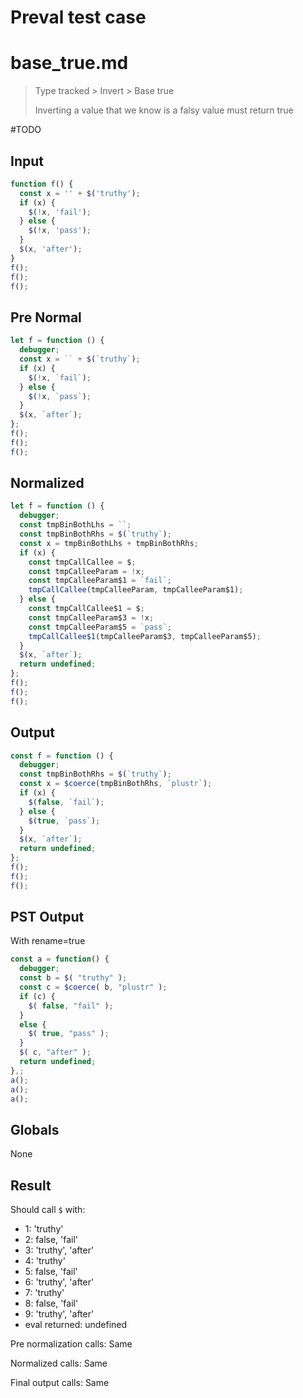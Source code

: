 # Preval test case

# base_true.md

> Type tracked > Invert > Base true
>
> Inverting a value that we know is a falsy value must return true

#TODO

## Input

`````js filename=intro
function f() {
  const x = '' + $('truthy');
  if (x) {
    $(!x, 'fail');
  } else {
    $(!x, 'pass');
  }
  $(x, 'after');
}
f();
f();
f();
`````

## Pre Normal

`````js filename=intro
let f = function () {
  debugger;
  const x = `` + $(`truthy`);
  if (x) {
    $(!x, `fail`);
  } else {
    $(!x, `pass`);
  }
  $(x, `after`);
};
f();
f();
f();
`````

## Normalized

`````js filename=intro
let f = function () {
  debugger;
  const tmpBinBothLhs = ``;
  const tmpBinBothRhs = $(`truthy`);
  const x = tmpBinBothLhs + tmpBinBothRhs;
  if (x) {
    const tmpCallCallee = $;
    const tmpCalleeParam = !x;
    const tmpCalleeParam$1 = `fail`;
    tmpCallCallee(tmpCalleeParam, tmpCalleeParam$1);
  } else {
    const tmpCallCallee$1 = $;
    const tmpCalleeParam$3 = !x;
    const tmpCalleeParam$5 = `pass`;
    tmpCallCallee$1(tmpCalleeParam$3, tmpCalleeParam$5);
  }
  $(x, `after`);
  return undefined;
};
f();
f();
f();
`````

## Output

`````js filename=intro
const f = function () {
  debugger;
  const tmpBinBothRhs = $(`truthy`);
  const x = $coerce(tmpBinBothRhs, `plustr`);
  if (x) {
    $(false, `fail`);
  } else {
    $(true, `pass`);
  }
  $(x, `after`);
  return undefined;
};
f();
f();
f();
`````

## PST Output

With rename=true

`````js filename=intro
const a = function() {
  debugger;
  const b = $( "truthy" );
  const c = $coerce( b, "plustr" );
  if (c) {
    $( false, "fail" );
  }
  else {
    $( true, "pass" );
  }
  $( c, "after" );
  return undefined;
},;
a();
a();
a();
`````

## Globals

None

## Result

Should call `$` with:
 - 1: 'truthy'
 - 2: false, 'fail'
 - 3: 'truthy', 'after'
 - 4: 'truthy'
 - 5: false, 'fail'
 - 6: 'truthy', 'after'
 - 7: 'truthy'
 - 8: false, 'fail'
 - 9: 'truthy', 'after'
 - eval returned: undefined

Pre normalization calls: Same

Normalized calls: Same

Final output calls: Same
